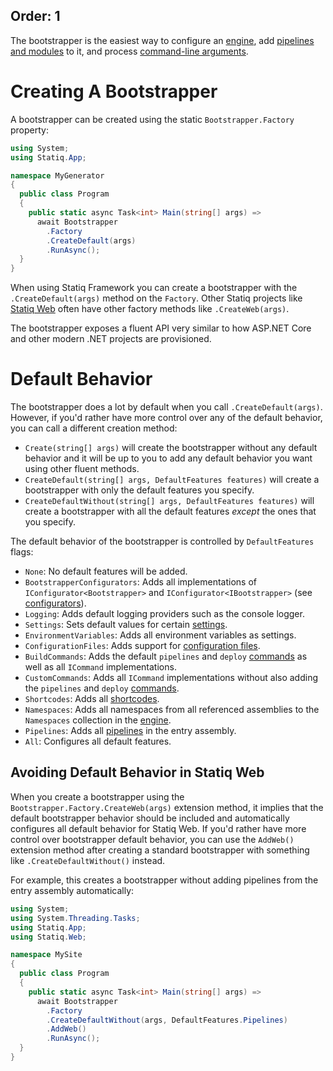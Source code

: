Order: 1
---
The bootstrapper is the easiest way to configure an [engine](xref:execution#engine), add [pipelines and modules](xref:pipelines-and-modules) to it, and process [command-line arguments](xref:command-line-interface).

# Creating A Bootstrapper

A bootstrapper can be created using the static `Bootstrapper.Factory` property:

```csharp
using System;
using Statiq.App;

namespace MyGenerator
{
  public class Program
  {
    public static async Task<int> Main(string[] args) =>
      await Bootstrapper
        .Factory
        .CreateDefault(args)
        .RunAsync();
  }
}
```

When using Statiq Framework you can create a bootstrapper with the `.CreateDefault(args)` method on the `Factory`. Other Statiq projects like [Statiq Web](xref:web) often have other factory methods like `.CreateWeb(args)`.

The bootstrapper exposes a fluent API very similar to how ASP.NET Core and other modern .NET projects are provisioned.

# Default Behavior

The bootstrapper does a lot by default when you call `.CreateDefault(args)`. However, if you'd rather have more control over any of the default behavior, you can call a different creation method:

- `Create(string[] args)` will create the bootstrapper without any default behavior and it will be up to you to add any default behavior you want using other fluent methods.
- `CreateDefault(string[] args, DefaultFeatures features)` will create a bootstrapper with only the default features you specify.
- `CreateDefaultWithout(string[] args, DefaultFeatures features)` will create a bootstrapper with all the default features _except_ the ones that you specify.

The default behavior of the bootstrapper is controlled by `DefaultFeatures` flags:

- `None`: No default features will be added.
- `BootstrapperConfigurators`: Adds all implementations of `IConfigurator<Bootstrapper>` and `IConfigurator<IBootstrapper>` (see [configurators](xref:configurators)).
- `Logging`: Adds default logging providers such as the console logger.
- `Settings`: Sets default values for certain [settings](xref:settings).
- `EnvironmentVariables`: Adds all environment variables as settings.
- `ConfigurationFiles`: Adds support for [configuration files](xref:settings#configuration-files).
- `BuildCommands`: Adds the default `pipelines` and `deploy` [commands](xref:commands) as well as all `ICommand` implementations.
- `CustomCommands`: Adds all `ICommand` implementations without also adding the `pipelines` and `deploy` [commands](xref:commands).
- `Shortcodes`: Adds all [shortcodes](xref:shortcodes).
- `Namespaces`: Adds all namespaces from all referenced assemblies to the `Namespaces` collection in the [engine](xref:execution#engine).
- `Pipelines`: Adds all [pipelines](xref:pipelines-and-modules) in the entry assembly.
- `All`: Configures all default features.

## Avoiding Default Behavior in Statiq Web <?# WebBadge /?>

When you create a bootstrapper using the `Bootstrapper.Factory.CreateWeb(args)` extension method, it implies that the default bootstrapper behavior should be included and automatically configures all default behavior for Statiq Web. If you'd rather have more control over bootstrapper default behavior, you can use the `AddWeb()` extension method after creating a standard bootstrapper with something like `.CreateDefaultWithout()` instead.

For example, this creates a bootstrapper without adding pipelines from the entry assembly automatically:

```csharp
using System;
using System.Threading.Tasks;
using Statiq.App;
using Statiq.Web;

namespace MySite
{
  public class Program
  {
    public static async Task<int> Main(string[] args) =>
      await Bootstrapper
        .Factory
        .CreateDefaultWithout(args, DefaultFeatures.Pipelines)
        .AddWeb()
        .RunAsync();
  }
}
```